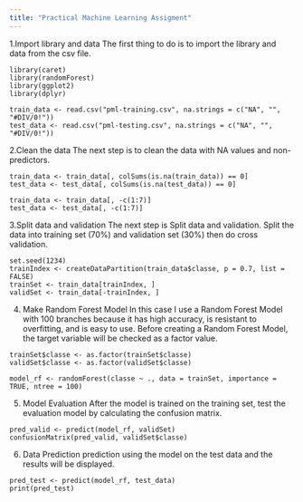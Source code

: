 ```yaml
---
title: "Practical Machine Learning Assigment"
---
```


1.Import library and data
The first thing to do is to import the library and data from the csv file.
```{r}
library(caret)
library(randomForest)
library(ggplot2)
library(dplyr)

train_data <- read.csv("pml-training.csv", na.strings = c("NA", "", "#DIV/0!"))
test_data <- read.csv("pml-testing.csv", na.strings = c("NA", "", "#DIV/0!"))
```

2.Clean the data
The next step is to clean the data with NA values and non-predictors.
```{r}
train_data <- train_data[, colSums(is.na(train_data)) == 0]
test_data <- test_data[, colSums(is.na(test_data)) == 0]

train_data <- train_data[, -c(1:7)]
test_data <- test_data[, -c(1:7)]
```

3.Split data and validation
The next step is Split data and validation. Split the data into training set (70%) and validation set (30%) then do cross validation.
```{r}
set.seed(1234)
trainIndex <- createDataPartition(train_data$classe, p = 0.7, list = FALSE)
trainSet <- train_data[trainIndex, ]
validSet <- train_data[-trainIndex, ]
```

4. Make Random Forest Model
In this case I use a Random Forest Model with 100 branches because it has high accuracy, is resistant to overfitting, and is easy to use. Before creating a Random Forest Model, the target variable will be checked as a factor value.

```{r}
trainSet$classe <- as.factor(trainSet$classe)
validSet$classe <- as.factor(validSet$classe)

model_rf <- randomForest(classe ~ ., data = trainSet, importance = TRUE, ntree = 100)
```

5. Model Evaluation
After the model is trained on the training set, test the evaluation model by calculating the confusion matrix.
```{r}
pred_valid <- predict(model_rf, validSet)
confusionMatrix(pred_valid, validSet$classe)
```

6. Data Prediction
prediction using the model on the test data and the results will be displayed.
```{r}
pred_test <- predict(model_rf, test_data)
print(pred_test)
```
